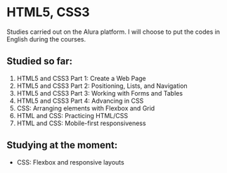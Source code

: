 # HTML5, CSS3

Studies carried out on the Alura platform. I will choose to put the codes in English during the courses.

## Studied so far:

1. HTML5 and CSS3 Part 1: Create a Web Page
1. HTML5 and CSS3 Part 2: Positioning, Lists, and Navigation
1. HTML5 and CSS3 Part 3: Working with Forms and Tables
1. HTML5 and CSS3 Part 4: Advancing in CSS
1. CSS: Arranging elements with Flexbox and Grid
1. HTML and CSS: Practicing HTML/CSS
1. HTML and CSS: Mobile-first responsiveness

## Studying at the moment:

- CSS: Flexbox and responsive layouts
